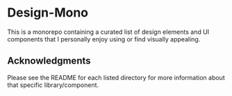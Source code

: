 # Design-Mono

This is a monorepo containing a curated list of design elements and UI components that I personally enjoy using or find visually appealing.

## Acknowledgments

Please see the README for each listed directory for more information about that specific library/component.
